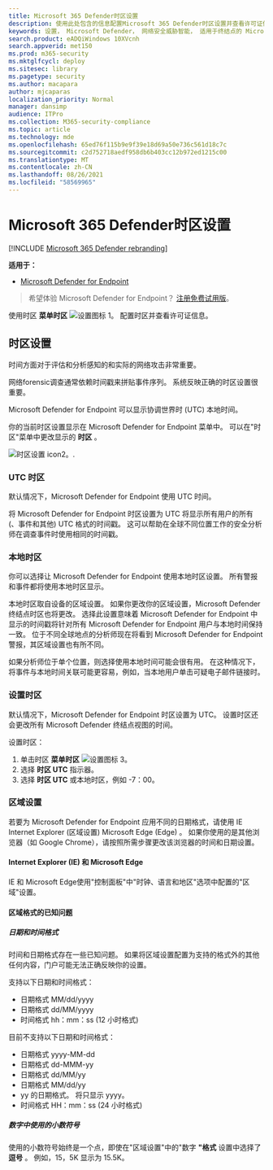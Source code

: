 ```yaml
---
title: Microsoft 365 Defender时区设置
description: 使用此处包含的信息配置Microsoft 365 Defender时区设置并查看许可证信息。
keywords: 设置， Microsoft Defender， 网络安全威胁智能， 适用于终结点的 Microsoft Defender， 时区， utc， 本地时间， 许可证
search.product: eADQiWindows 10XVcnh
search.appverid: met150
ms.prod: m365-security
ms.mktglfcycl: deploy
ms.sitesec: library
ms.pagetype: security
ms.author: macapara
author: mjcaparas
localization_priority: Normal
manager: dansimp
audience: ITPro
ms.collection: M365-security-compliance
ms.topic: article
ms.technology: mde
ms.openlocfilehash: 65ed76f115b9e9f39e18d69a50e736c561d18c7c
ms.sourcegitcommit: c2d752718aedf958db6b403cc12b972ed1215c00
ms.translationtype: MT
ms.contentlocale: zh-CN
ms.lasthandoff: 08/26/2021
ms.locfileid: "58569965"
---
```

# <a name="microsoft-365-defender-time-zone-settings"></a>Microsoft 365 Defender时区设置

[!INCLUDE [Microsoft 365 Defender rebranding](../../includes/microsoft-defender.md)]

**适用于：**
- [Microsoft Defender for Endpoint](https://go.microsoft.com/fwlink/p/?linkid=2154037)


> 希望体验 Microsoft Defender for Endpoint？ [注册免费试用版](https://signup.microsoft.com/create-account/signup?products=7f379fee-c4f9-4278-b0a1-e4c8c2fcdf7e&ru=https://aka.ms/MDEp2OpenTrial?ocid=docs-wdatp-settings-abovefoldlink)。

使用时区 **菜单时区** ![ 设置图标 1。](images/atp-time-zone.png) 配置时区并查看许可证信息。

## <a name="time-zone-settings"></a>时区设置

时间方面对于评估和分析感知的和实际的网络攻击非常重要。

网络forensic调查通常依赖时间戳来拼贴事件序列。 系统反映正确的时区设置很重要。

Microsoft Defender for Endpoint 可以显示协调世界时 (UTC) 本地时间。

你的当前时区设置显示在 Microsoft Defender for Endpoint 菜单中。 可以在"时区"菜单中更改显示的 **时区** 。

![时区设置 icon2。](images/atp-time-zone-menu.png).

### <a name="utc-time-zone"></a>UTC 时区

默认情况下，Microsoft Defender for Endpoint 使用 UTC 时间。

将 Microsoft Defender for Endpoint 时区设置为 UTC 将显示所有用户的所有 (、事件和其他) UTC 格式的时间戳。 这可以帮助在全球不同位置工作的安全分析师在调查事件时使用相同的时间戳。

### <a name="local-time-zone"></a>本地时区

你可以选择让 Microsoft Defender for Endpoint 使用本地时区设置。 所有警报和事件都将使用本地时区显示。

本地时区取自设备的区域设置。 如果你更改你的区域设置，Microsoft Defender 终结点时区也将更改。 选择此设置意味着 Microsoft Defender for Endpoint 中显示的时间戳将针对所有 Microsoft Defender for Endpoint 用户与本地时间保持一致。 位于不同全球地点的分析师现在将看到 Microsoft Defender for Endpoint 警报，其区域设置也有所不同。

如果分析师位于单个位置，则选择使用本地时间可能会很有用。 在这种情况下，将事件与本地时间关联可能更容易，例如，当本地用户单击可疑电子邮件链接时。

### <a name="set-the-time-zone"></a>设置时区

默认情况下，Microsoft Defender for Endpoint 时区设置为 UTC。 设置时区还会更改所有 Microsoft Defender 终结点视图的时间。

设置时区：

1. 单击时区 **菜单时区** ![ 设置图标 3。 ](images/atp-time-zone.png)
2. 选择 **时区 UTC** 指示器。
3. 选择 **时区 UTC** 或本地时区，例如 -7：00。

### <a name="regional-settings"></a>区域设置

若要为 Microsoft Defender for Endpoint 应用不同的日期格式，请使用 IE Internet Explorer (区域设置) Microsoft Edge (Edge) 。 如果你使用的是其他浏览器（如 Google Chrome），请按照所需步骤更改该浏览器的时间和日期设置。 

#### <a name="internet-explorer-ie-and-microsoft-edge"></a>Internet Explorer (IE) 和 Microsoft Edge

IE 和 Microsoft Edge使用"控制面板"中"时钟、语言和地区"选项中配置的"区域"设置。 

#### <a name="known-issues-with-regional-formats"></a>区域格式的已知问题

##### <a name="date-and-time-formats"></a>日期和时间格式

时间和日期格式存在一些已知问题。 如果将区域设置配置为支持的格式外的其他任何内容，门户可能无法正确反映你的设置。

支持以下日期和时间格式：

- 日期格式 MM/dd/yyyy
- 日期格式 dd/MM/yyyy
- 时间格式 hh：mm：ss (12 小时格式) 

目前不支持以下日期和时间格式：

- 日期格式 yyyy-MM-dd
- 日期格式 dd-MMM-yy
- 日期格式 dd/MM/yy
- 日期格式 MM/dd/yy
- yy 的日期格式。 将只显示 yyyy。
- 时间格式 HH：mm：ss (24 小时格式) 

##### <a name="decimal-symbol-used-in-numbers"></a>数字中使用的小数符号

使用的小数符号始终是一个点，即使在"区域设置"中的"数字 **"格式** 设置中选择了 **逗号** 。 例如，15，5K 显示为 15.5K。
